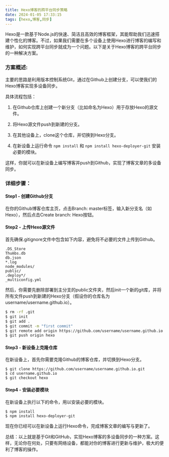 ```yaml
---
title: Hexo博客的跨平台同步策略
date: 2024-01-05 17:33:15
tags: [hexo,博客,同步]
---
```


Hexo是一款基于Node.js的快速、简洁且高效的博客框架，其能帮助我们迅速搭建个性化的博客。不过，如果我们需要在多个设备上使用Hexo进行博客的编写和维护，如何实现跨平台同步就成为一个问题。以下是关于Hexo博客的跨平台同步的一种解决方案。

### 方案概述:

主要的思路是利用版本控制系统Git，通过在Github上创建分支，可以使我们的Hexo博客实现多设备同步。

具体流程包括：

1. 在Github仓库上创建一个新分支（比如命名为Hexo）用于存放Hexo的源文件。

2. 将Hexo源文件push到新建的分支。

3. 在其他设备上，clone这个仓库，并切换到Hexo分支。

4. 在新设备上运行命令 `npm install` 和 `npm install hexo-deployer-git` 安装必要的模块。

这样，你就可以在新设备上编写博客并push到Github，实现了博客文章的多设备同步。

### 详细步骤：

#### Step1 - 创建Github分支

在你的Github博客仓库主页，点击Branch: master标签，输入新分支名（如Hexo），然后点击Create branch: Hexo按钮。

#### Step2 - 上传Hexo源文件

首先确保.gitignore文件中包含如下内容，避免将不必要的文件上传到Github。

```gitignore
.DS_Store
Thumbs.db
db.json
*.log
node_modules/
public/
.deploy*/
_multiconfig.yml
```

然后，你需要先删除部署到主分支的public文件夹，然后init一个新的git库，并将所有文件push到新建的Hexo分支（假设你的仓库名为username/username.github.io）。

```bash
$ rm -rf .git
$ git init
$ git add .
$ git commit -m "first commit"
$ git remote add origin https://github.com/username/username.github.io.git
$ git push origin hexo
```

#### Step3 - 新设备上克隆仓库

在新设备上，首先你需要克隆Github的博客仓库，并切换到Hexo分支。

```
$ git clone https://github.com/username/username.github.io.git
$ cd username.github.io
$ git checkout hexo
```

#### Step4 - 安装必要模块

在新设备上执行以下的命令，用以安装必要的模块。

```
$ npm install
$ npm install hexo-deployer-git
```

现在你已经可以在新设备上运行Hexo命令，完成博客文章的编写与更新了。

总结：以上就是基于Git和GitHub，实现Hexo博客的多设备同步的一种方案。这样，无论你在何处，只要有网络设备，都能对你的博客进行更新与维护，极大的便利了博客的操作。